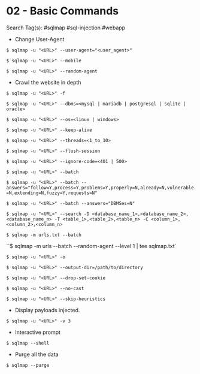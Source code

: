 # 02 - Basic Commands

Search Tag(s): #sqlmap #sql-injection #webapp

- Change User-Agent

`$ sqlmap -u "<URL>" --user-agent="<user_agent>"`

`$ sqlmap -u "<URL>" --mobile`

`$ sqlmap -u "<URL>" --random-agent`

- Crawl the website in depth

`$ sqlmap -u "<URL>" -f`

`$ sqlmap -u "<URL>" --dbms=<mysql | mariadb | postgresql | sqlite | oracle>`

`$ sqlmap -u "<URL>" --os=<linux | windows>`

`$ sqlmap -u "<URL>" --keep-alive`

`$ sqlmap -u "<URL>" --threads=<1_to_10>`

`$ sqlmap -u "<URL>" --flush-session`

`$ sqlmap -u "<URL>" --ignore-code=<401 | 500>`

`$ sqlmap -u "<URL>" --batch`

`$ sqlmap -u "<URL>" --batch --answers="follow=Y,process=Y,problems=Y,properly=N,already=N,vulnerable=N,extending=N,fuzzy=Y,requests=N"`

`$ sqlmap -u "<URL>" --batch --answers="DBMSes=N"`

`$ sqlmap -u "<URL>" --search -D <database_name_1>,<database_name_2>,<database_name_n> -T <table_1>,<table_2>,<table_n> -C <column_1>,<column_2>,<column_n>`

`$ sqlmap -m urls.txt --batch`

``$ sqlmap -m urls --batch --random-agent --level 1 | tee sqlmap.txt`

`$ sqlmap -u "<URL>" -o`

`$ sqlmap -u "<URL>" --output-dir=/path/to/directory`

`$ sqlmap -u "<URL>" --drop-set-cookie`

`$ sqlmap -u "<URL>" --no-cast`

`$ sqlmap -u "<URL>" --skip-heuristics`

- Display payloads injected.

`$ sqlmap -u "<URL>" -v 3`

- Interactive prompt

`$ sqlmap --shell`

- Purge all the data

`$ sqlmap --purge`